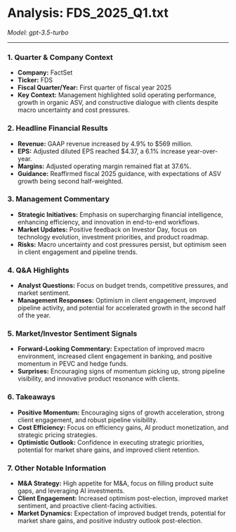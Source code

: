 # Analysis: FDS_2025_Q1.txt

*Model: gpt-3.5-turbo*

---

### 1. Quarter & Company Context
- **Company:** FactSet
- **Ticker:** FDS
- **Fiscal Quarter/Year:** First quarter of fiscal year 2025
- **Key Context:** Management highlighted solid operating performance, growth in organic ASV, and constructive dialogue with clients despite macro uncertainty and cost pressures.

### 2. Headline Financial Results
- **Revenue:** GAAP revenue increased by 4.9% to $569 million.
- **EPS:** Adjusted diluted EPS reached $4.37, a 6.1% increase year-over-year.
- **Margins:** Adjusted operating margin remained flat at 37.6%.
- **Guidance:** Reaffirmed fiscal 2025 guidance, with expectations of ASV growth being second half-weighted.

### 3. Management Commentary
- **Strategic Initiatives:** Emphasis on supercharging financial intelligence, enhancing efficiency, and innovation in end-to-end workflows.
- **Market Updates:** Positive feedback on Investor Day, focus on technology evolution, investment priorities, and product roadmap.
- **Risks:** Macro uncertainty and cost pressures persist, but optimism seen in client engagement and pipeline trends.

### 4. Q&A Highlights
- **Analyst Questions:** Focus on budget trends, competitive pressures, and market sentiment.
- **Management Responses:** Optimism in client engagement, improved pipeline activity, and potential for accelerated growth in the second half of the year.

### 5. Market/Investor Sentiment Signals
- **Forward-Looking Commentary:** Expectation of improved macro environment, increased client engagement in banking, and positive momentum in PEVC and hedge funds.
- **Surprises:** Encouraging signs of momentum picking up, strong pipeline visibility, and innovative product resonance with clients.

### 6. Takeaways
- **Positive Momentum:** Encouraging signs of growth acceleration, strong client engagement, and robust pipeline visibility.
- **Cost Efficiency:** Focus on efficiency gains, AI product monetization, and strategic pricing strategies.
- **Optimistic Outlook:** Confidence in executing strategic priorities, potential for market share gains, and improved client retention.

### 7. Other Notable Information
- **M&A Strategy:** High appetite for M&A, focus on filling product suite gaps, and leveraging AI investments.
- **Client Engagement:** Increased optimism post-election, improved market sentiment, and proactive client-facing activities.
- **Market Dynamics:** Expectation of improved budget trends, potential for market share gains, and positive industry outlook post-election.
